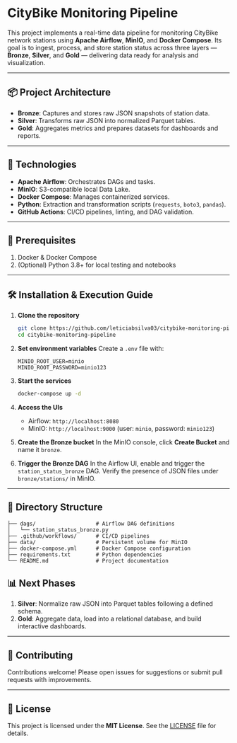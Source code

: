 # CityBike Monitoring Pipeline

This project implements a real-time data pipeline for monitoring CityBike network stations using **Apache Airflow**, **MinIO**, and **Docker Compose**. Its goal is to ingest, process, and store station status across three layers — **Bronze**, **Silver**, and **Gold** — delivering data ready for analysis and visualization.

---

## 📦 Project Architecture

* **Bronze**: Captures and stores raw JSON snapshots of station data.
* **Silver**: Transforms raw JSON into normalized Parquet tables.
* **Gold**: Aggregates metrics and prepares datasets for dashboards and reports.

---

## 🚀 Technologies

* **Apache Airflow**: Orchestrates DAGs and tasks.
* **MinIO**: S3-compatible local Data Lake.
* **Docker Compose**: Manages containerized services.
* **Python**: Extraction and transformation scripts (`requests`, `boto3`, `pandas`).
* **GitHub Actions**: CI/CD pipelines, linting, and DAG validation.

---

## 🔧 Prerequisites

1. Docker & Docker Compose
2. (Optional) Python 3.8+ for local testing and notebooks

---

## 🛠️ Installation & Execution Guide

1. **Clone the repository**

   ```bash
   git clone https://github.com/leticiabsilva03/citybike-monitoring-pipeline.git
   cd citybike-monitoring-pipeline
   ```

2. **Set environment variables**
   Create a `.env` file with:

   ```env
   MINIO_ROOT_USER=minio
   MINIO_ROOT_PASSWORD=minio123
   ```

3. **Start the services**

   ```bash
   docker-compose up -d
   ```

4. **Access the UIs**

   * Airflow: `http://localhost:8080`
   * MinIO:   `http://localhost:9000` (user: `minio`, password: `minio123`)

5. **Create the Bronze bucket**
   In the MinIO console, click **Create Bucket** and name it `bronze`.

6. **Trigger the Bronze DAG**
   In the Airflow UI, enable and trigger the `station_status_bronze` DAG.
   Verify the presence of JSON files under `bronze/stations/` in MinIO.

---

## 📁 Directory Structure

```text
├── dags/                   # Airflow DAG definitions
│   └── station_status_bronze.py
├── .github/workflows/      # CI/CD pipelines
├── data/                   # Persistent volume for MinIO
├── docker-compose.yml      # Docker Compose configuration
├── requirements.txt        # Python dependencies
└── README.md               # Project documentation
```

## 📊 Next Phases

1. **Silver**: Normalize raw JSON into Parquet tables following a defined schema.
2. **Gold**: Aggregate data, load into a relational database, and build interactive dashboards.

---

## 🤝 Contributing

Contributions welcome! Please open issues for suggestions or submit pull requests with improvements.

---

## 📄 License

This project is licensed under the **MIT License**. See the [LICENSE](LICENSE) file for details.
